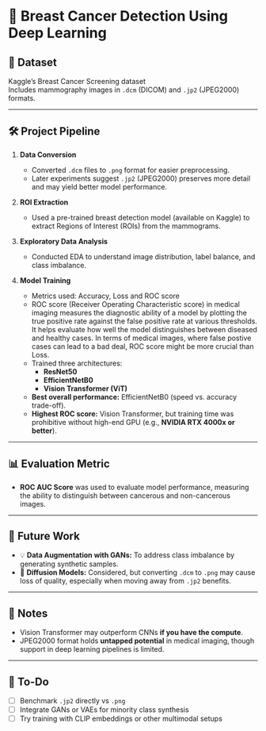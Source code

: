 # 🧠 Breast Cancer Detection Using Deep Learning

## 📁 Dataset
Kaggle’s Breast Cancer Screening dataset  
Includes mammography images in `.dcm` (DICOM) and `.jp2` (JPEG2000) formats.

---

## 🛠️ Project Pipeline

1. **Data Conversion**
   - Converted `.dcm` files to `.png` format for easier preprocessing.
   - Later experiments suggest `.jp2` (JPEG2000) preserves more detail and may yield better model performance.

2. **ROI Extraction**
   - Used a pre-trained breast detection model (available on Kaggle) to extract Regions of Interest (ROIs) from the mammograms.

3. **Exploratory Data Analysis**
   - Conducted EDA to understand image distribution, label balance, and class imbalance.

4. **Model Training**
   - Metrics used: Accuracy, Loss and ROC score
   - ROC score (Receiver Operating Characteristic score) in medical imaging measures the diagnostic ability of a model by plotting the true positive rate against the false positive rate at various thresholds. It helps evaluate how well the model distinguishes between diseased and healthy cases. In terms of medical images, where false postive cases can lead to a bad deal, ROC score might be more crucial than Loss.
   - Trained three architectures:
     - **ResNet50**
     - **EfficientNetB0**
     - **Vision Transformer (ViT)**
   - **Best overall performance:** EfficientNetB0 (speed vs. accuracy trade-off).
   - **Highest ROC score:** Vision Transformer, but training time was prohibitive without high-end GPU (e.g., **NVIDIA RTX 4000x or better**).

---

## 📊 Evaluation Metric

- **ROC AUC Score** was used to evaluate model performance, measuring the ability to distinguish between cancerous and non-cancerous images.

---

## 🚧 Future Work

- 💡 **Data Augmentation with GANs:** To address class imbalance by generating synthetic samples.
- 🤔 **Diffusion Models:** Considered, but converting `.dcm` to `.png` may cause loss of quality, especially when moving away from `.jp2` benefits.

---

## 💬 Notes

- Vision Transformer may outperform CNNs **if you have the compute**.
- JPEG2000 format holds **untapped potential** in medical imaging, though support in deep learning pipelines is limited.

---

## 📌 To-Do

- [ ] Benchmark `.jp2` directly vs `.png`
- [ ] Integrate GANs or VAEs for minority class synthesis
- [ ] Try training with CLIP embeddings or other multimodal setups
